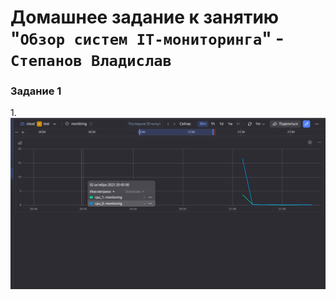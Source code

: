 # Домашнее задание к занятию "`Обзор систем IT-мониторинга`" - `Степанов Владислав`

### Задание 1

1.![Image alt](https://github.com/vladislst/hw-01/raw/main/img/monitoring.jpg)
